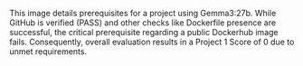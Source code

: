 This image details prerequisites for a project using Gemma3:27b. While GitHub is verified (PASS) and other checks like Dockerfile presence are successful, the critical prerequisite regarding a public Dockerhub image fails. Consequently, overall evaluation results in a Project 1 Score of 0 due to unmet requirements.